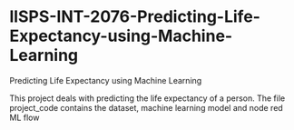 # llSPS-INT-2076-Predicting-Life-Expectancy-using-Machine-Learning
Predicting Life Expectancy using Machine Learning

This project deals with predicting the life expectancy of a person.
The file project_code contains the dataset, machine learning model and node red ML flow 
